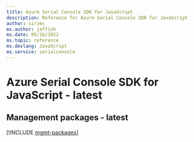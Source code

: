 ```yaml
---
title: Azure Serial Console SDK for JavaScript
description: Reference for Azure Serial Console SDK for JavaScript
author: xirzec
ms.author: jeffish
ms.date: 05/16/2022
ms.topic: reference
ms.devlang: JavaScript
ms.service: serialconsole
---
```

# Azure Serial Console SDK for JavaScript - latest
## Management packages - latest
[!INCLUDE [mgmt-packages](serial-console-mgmt-index.md)]
